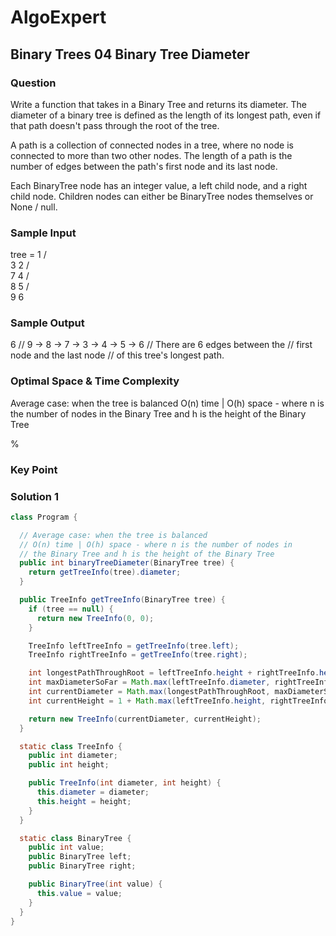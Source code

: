 # AlgoExpert

## Binary Trees 04 Binary Tree Diameter

### Question

Write a function that takes in a Binary Tree and returns its diameter. The diameter of a binary tree is defined as the length of its longest path, even if that path doesn't pass through the root of the tree.

A path is a collection of connected nodes in a tree, where no node is connected to more than two other nodes. The length of a path is the number of edges between the path's first node and its last node.

Each BinaryTree node has an integer value, a left child node, and a right child node. Children nodes can either be BinaryTree nodes themselves or None / null.

### Sample Input

tree =        1
            /   \
           3     2
         /   \
        7     4
       /       \
      8         5
     /           \
    9             6

### Sample Output

6 // 9 -> 8 -> 7 -> 3 -> 4 -> 5 -> 6
// There are 6 edges between the
// first node and the last node
// of this tree's longest path.

### Optimal Space & Time Complexity

Average case: when the tree is balanced O(n) time | O(h) space - where n is the number of nodes in the Binary Tree and h is the height of the Binary Tree

%

### Key Point

### Solution 1

```java
class Program {

  // Average case: when the tree is balanced
  // O(n) time | O(h) space - where n is the number of nodes in
  // the Binary Tree and h is the height of the Binary Tree
  public int binaryTreeDiameter(BinaryTree tree) {
    return getTreeInfo(tree).diameter;
  }

  public TreeInfo getTreeInfo(BinaryTree tree) {
    if (tree == null) {
      return new TreeInfo(0, 0);
    }

    TreeInfo leftTreeInfo = getTreeInfo(tree.left);
    TreeInfo rightTreeInfo = getTreeInfo(tree.right);

    int longestPathThroughRoot = leftTreeInfo.height + rightTreeInfo.height;
    int maxDiameterSoFar = Math.max(leftTreeInfo.diameter, rightTreeInfo.diameter);
    int currentDiameter = Math.max(longestPathThroughRoot, maxDiameterSoFar);
    int currentHeight = 1 + Math.max(leftTreeInfo.height, rightTreeInfo.height);

    return new TreeInfo(currentDiameter, currentHeight);
  }

  static class TreeInfo {
    public int diameter;
    public int height;

    public TreeInfo(int diameter, int height) {
      this.diameter = diameter;
      this.height = height;
    }
  }

  static class BinaryTree {
    public int value;
    public BinaryTree left;
    public BinaryTree right;

    public BinaryTree(int value) {
      this.value = value;
    }
  }
}

```
